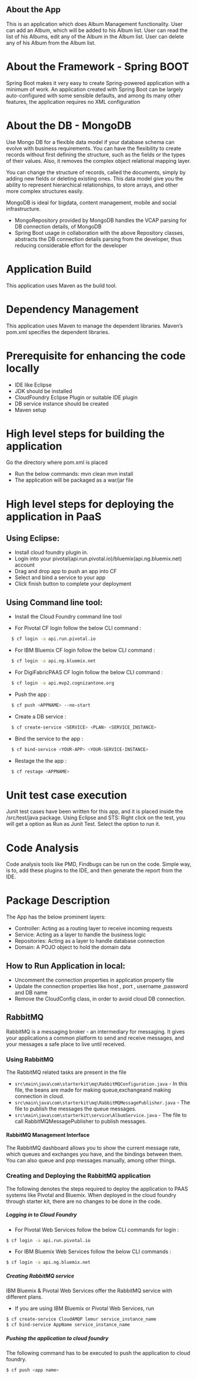 
## About the App

  This is an application which does Album Management functionality. User can add an Album, which will be added to his Album list. User can read the list of his Albums, edit any of the Album in the Album list. User can delete any of his Album from the Album list.
  
# About the Framework - Spring BOOT

  Spring Boot makes it very easy to create Spring-powered application with a minimum of work. An application created with Spring Boot can be largely auto-configured with some sensible defaults, and among its many other features, the application requires no XML configuration
  
  
# About the DB - MongoDB

Use Mongo DB for a flexible data model if your database schema can evolve with business requirements. You can have the flexibility to create records without first defining the structure, such as the fields or the types of their values. Also, it removes the complex object relational mapping layer.

You can change the structure of records, called the documents, simply by adding new fields or deleting existing ones. This data model give you the ability to represent hierarchical relationships, to store arrays, and other more complex structures easily.

MongoDB is ideal for bigdata, content management, mobile and social infrastructure.
  
- MongoRepository provided by MongoDB handles the VCAP parsing for DB connection details, of MongoDB
 - Spring Boot usage in collaboration with the above Repository classes, abstracts the DB connection details parsing from the developer, thus reducing considerable effort for the developer
  
# Application Build

  This application uses Maven as the build tool.
  
# Dependency Management

  This application uses Maven to manage the dependent libraries. Maven’s pom.xml specifies the dependent libraries. 
 
# Prerequisite for enhancing the code locally
  
  * IDE like Eclipse
  * JDK should be installed 
  * CloudFoundry Eclipse Plugin or suitable IDE plugin
  * DB service instance should be created 
  * Maven setup 

# High level steps for building the application

  Go the directory where pom.xml is placed
  * Run the below commands:
            mvn clean
            mvn install
  * The application will be packaged as a war/jar file 

# High level steps for deploying the application in PaaS
    
## Using Eclipse: 
  - Install cloud foundry plugin in.
  - Login into your pivotal(api.run.pivotal.io)/bluemix(api.ng.bluemix.net) account
  - Drag and drop app to push an app into CF
  - Select and bind a service to your app 
  - Click finish button to complete your deployment
  
## Using Command line tool: 
  - Install the Cloud Foundry command line tool

  - For Pivotal CF login follow the below CLI command :
```sh
  $ cf login -a api.run.pivotal.io
```
  - For IBM Bluemix CF login follow the below CLI command :
```sh
  $ cf login -a api.ng.bluemix.net
```
  - For DigiFabricPAAS CF login follow the below CLI command :
```sh
  $ cf login -a api.mvp2.cognizantone.org
```
- Push the app :
```sh
  $ cf push <APPNAME> --no-start
```
 - Create a DB service :

```sh
  $ cf create-service <SERVICE> <PLAN> <SERVICE_INSTANCE>
```
 - Bind the service to the app :

```sh
  $ cf bind-service <YOUR-APP> <YOUR-SERVICE-INSTANCE>
```
 - Restage the the app :

```sh
  $ cf restage <APPNAME>
```
# Unit test case execution

  Junit test cases have been written for this app, and it is placed inside the /src/test/java package. 
  Using Eclipse and STS:
  Right click on the test, you will get a option as Run as Junit Test. Select the option to run it. 
  
# Code Analysis
  Code analysis tools like PMD, Findbugs can be run on the code. Simple way, is to, add these plugins to the IDE, and then generate the report from the IDE.

# Package Description

  The App has the below prominent layers:
  - Controller: Acting as a routing layer to receive incoming requests
  - Service: Acting as a layer to handle the business logic
  - Repositories: Acting as a layer to handle database connection
  - Domain: A POJO object to hold the domain data

 
## How to Run Application in local:
 - Uncomment the connection properties in application property file
 - Update the connection properties like host , port , username ,password and DB name
 - Remove the CloudConfig class, in order to avoid cloud DB connection.



## RabbitMQ
RabbitMQ is a messaging broker - an intermediary for messaging. It gives your applications a common platform to send and receive messages, and your messages a safe place to live until received.
### Using RabbitMQ
The RabbitMQ related tasks are present in the file
* `src\main\java\com\starterkit\mq\RabbitMQConfiguration.java` - In this file, the beans are made for making queue,exchangeand making connection in cloud.
* `src\main\java\com\starterkit\mq\RabbitMQMessagePublisher.java` - The file to publish the messages  the queue messages.
* `src\main\java\com\starterkit\service\AlbumService.java` - The file to call RabbitMQMessagePublisher to publish messages.

#### RabbitMQ Management Interface
The RabbitMQ dashboard allows you to show the current message rate, which queues and exchanges you have, and the bindings between them. You can also queue and pop messages manually, among other things.
### Creating and Deploying the RabbitMQ application
The following denotes the steps required to deploy the application to PAAS systems like Pivotal and Bluemix.
When deployed in the cloud foundry through starter kit, there are no changes to be done in the code.
##### Logging in to Cloud Foundry
  - For Pivotal Web Services follow the below CLI commands for login :

```sh
$ cf login -a api.run.pivotal.io
```
  - For IBM Bluemix Web Services follow the below CLI commands :
```sh
$ cf login -a api.ng.bluemix.net
```

##### Creating RabbitMQ service

 IBM Bluemix & Pivotal Web Services offer the RabbitMQ service with different plans.
  - If you are using IBM Bluemix or Pivotal Web Services, run
```sh
$ cf create-service CloudAMQP lemur service_instance_name
$ cf bind-service AppName service_instance_name
```
##### Pushing the application to cloud foundry
The following command has to be executed to push the application to cloud foundry.

```sh
$ cf push <app name>
```

